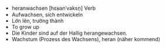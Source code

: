 - heranwachsen [hɛʁanˈvaksn̩] Verb	
- Aufwachsen, sich entwickeln
- Lớn lên, trưởng thành	
- To grow up	
- Die Kinder sind auf der Hallig herangewachsen.	
- Wachstum (Prozess des Wachsens), heran (näher kommend)